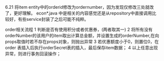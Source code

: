 6.21
将item entity中的orderid修改为ordernumber，因为发现仅修改三处就改了，更好理解。
econ*.java 中是相关的内容感觉还是从repository中直接调用比较好，有些service封装了之后可能不纯粹。

order相关流程
1 判断是否有使用积分或者优惠券，(两者取其一)
2 将所有没有orderNumber的该用户的item取出计算总金额，并设置生成的orderNumber,在向props取值时若不存在props对象，则抛出异常
3 若优惠额度小于0，则置位0，在order 表插入后执行orderSecret表的插入，最后保存item数据；
4 以上任意出现异常，则进行事务回滚操作；
